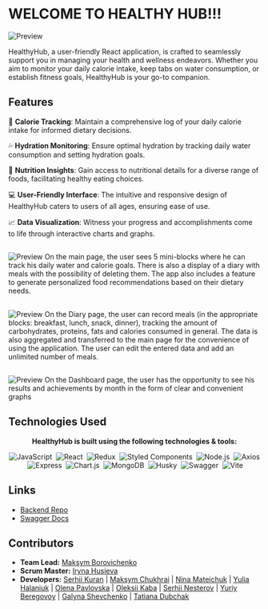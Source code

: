 # WELCOME TO HEALTHY HUB!!!

![Preview](./src/assets/gif/HealthyHub_animated.gif)

HealthyHub, a user-friendly React application, is crafted to seamlessly support
you in managing your health and wellness endeavors. Whether you aim to monitor
your daily calorie intake, keep tabs on water consumption, or establish fitness
goals, HealthyHub is your go-to companion.

## Features

:runner: **Calorie Tracking**: Maintain a comprehensive log of your daily
calorie intake for informed dietary decisions.<br />

:sweat_drops: **Hydration Monitoring**: Ensure optimal hydration by tracking
daily water consumption and setting hydration goals.<br />

:corn: **Nutrition Insights**: Gain access to nutritional details for a diverse
range of foods, facilitating healthy eating choices.<br />

:computer: **User-Friendly Interface**: The intuitive and responsive design of
HealthyHub caters to users of all ages, ensuring ease of use.<br />

:chart_with_upwards_trend: **Data Visualization**: Witness your progress and
accomplishments come to life through interactive charts and graphs.

##

![Preview](./src/assets/images/readMe/main.png) On the main page, the user sees
5 mini-blocks where he can track his daily water and calorie goals. There is
also a display of a diary with meals with the possibility of deleting them. The
app also includes a feature to generate personalized food recommendations based
on their dietary needs.

##

![Preview](./src/assets/images/readMe/diary.png) On the Diary page, the user can
record meals (in the appropriate blocks: breakfast, lunch, snack, dinner),
tracking the amount of carbohydrates, proteins, fats and calories consumed in
general. The data is also aggregated and transferred to the main page for the
convenience of using the application. The user can edit the entered data and add
an unlimited number of meals.

##

![Preview](./src/assets/images/readMe/dashboard.png) On the Dashboard page, the
user has the opportunity to see his results and achievements by month in the
form of clear and convenient graphs

## Technologies Used

<p align="center">
  <b>HealthyHub is built using the following technologies & tools:</b>
</p>
<p align="center">
  <img alt="JavaScript" src="https://img.shields.io/badge/javascript-%23323330.svg?style=for-the-badge&logo=javascript&logoColor=%23F7DF1E">&nbsp;
  <img alt="React" src="https://img.shields.io/badge/react-%2320232a.svg?style=for-the-badge&logo=react&logoColor=%2361DAFB">&nbsp;
  <img alt="Redux" src="https://img.shields.io/badge/redux-%23593d88.svg?style=for-the-badge&logo=redux&logoColor=white">&nbsp;
  <img alt="Styled Components" src="https://img.shields.io/badge/styled--components-DB7093?style=for-the-badge&logo=styled-components&logoColor=white">&nbsp;
  <img alt="Node.js" src="https://img.shields.io/badge/node.js-6DA55F?style=for-the-badge&logo=node.js&logoColor=white">&nbsp;
  <img alt="Axios" src="https://img.shields.io/badge/Axios-%233777B5.svg?style=for-the-badge&logo=axios&logoColor=white">&nbsp;
  <img alt="Express" src="https://img.shields.io/badge/Express-%23404d59.svg?style=for-the-badge&logo=express&logoColor=white">&nbsp;
  <img alt="Chart.js" src="https://img.shields.io/badge/Chart.js-%23FF6384.svg?style=for-the-badge&logo=chart-dot-js&logoColor=white">&nbsp;
  <img alt="MongoDB" src="https://img.shields.io/badge/MongoDB-%234ea94b.svg?style=for-the-badge&logo=mongodb&logoColor=white">&nbsp;
  <img alt="Husky" src="https://img.shields.io/badge/Husky-%2343853D.svg?style=for-the-badge&logo=husky&logoColor=white">&nbsp;
  <img alt="Swagger" src="https://img.shields.io/badge/Swagger-%2385EA2D.svg?style=for-the-badge&logo=swagger&logoColor=white">&nbsp;
  <img alt="Vite" src="https://img.shields.io/badge/Vite-%232C3A42.svg?style=for-the-badge&logo=vite&logoColor=white">&nbsp;
</p>

## Links

- [Backend Repo](https://github.com/SergeyKuran/Backend-SlimTrack360)
- [Swagger Docs](https://slim-track-360.onrender.com/api-docs/)

## Contributors

- **Team Lead:** [Maksym Borovichenko](https://github.com/MaksymBora)
- **Scrum Master:** [Iryna Husieva](https://github.com/IrinaHusieva)
- **Developers:** [Serhii Kuran](https://github.com/SergeyKuran) |
  [Maksym Chukhrai](https://github.com/MaksymChukhrai) |
  [Nina Mateichuk](https://github.com/MateichukNina) |
  [Yulia Halaniuk](https://github.com/yuliahalaniuk) |
  [Olena Pavlovska](https://github.com/OlenaPavlovska) |
  [Oleksii Kaba](https://github.com/Oleksii2005) |
  [Serhii Nesterov](https://github.com/NesterovSerhii) |
  [Yuriy Beregovoy](https://github.com/YuriyBeregovoy) |
  [Galyna Shevchenko](https://github.com/galu4ok) |
  [Tatiana Dubchak](https://github.com/TetyanaDubchak)
